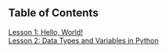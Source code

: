 ## Table of Contents

[Lesson 1: Hello, World!](./lesson1.md)
<br>
[Lesson 2: Data Types and Variables in Python](./lesson2.md)

